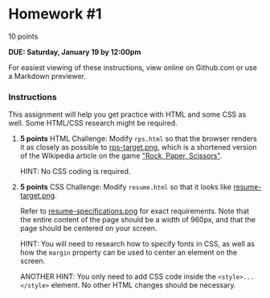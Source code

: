 # Homework #1

10 points

**DUE: Saturday, January 19 by 12:00pm**

For easiest viewing of these instructions, view online on Github.com or use a Markdown previewer.

### Instructions

This assignment will help you get practice with HTML and
some CSS as well.  Some HTML/CSS research might be required.


1. **5 points** HTML Challenge: Modify `rps.html` so that the browser renders
   it as closely as possible to [rps-target.png](rps-target.png), which is
   a shortened version of the Wikipedia article on the game ["Rock, Paper, Scissors"](https://en.wikipedia.org/wiki/Rock-paper-scissors).

   HINT: No CSS coding is required.

2. **5 points** CSS Challenge: Modify `resume.html`
   so that it looks like [resume-target.png](resume-target.png).

   Refer to [resume-specifications.png](resume-specifications.png) for exact
   requirements.  Note that the entire content
   of the page should be a width of 960px, and that
   the page should be centered on your screen.

   HINT: You will need to research how to specify fonts in CSS, as well as how the `margin`
   property can be used to center an element
   on the screen.

   ANOTHER HINT: You only need to add CSS code inside the `<style>...</style>` element.  No other HTML
   changes should be necessary.
